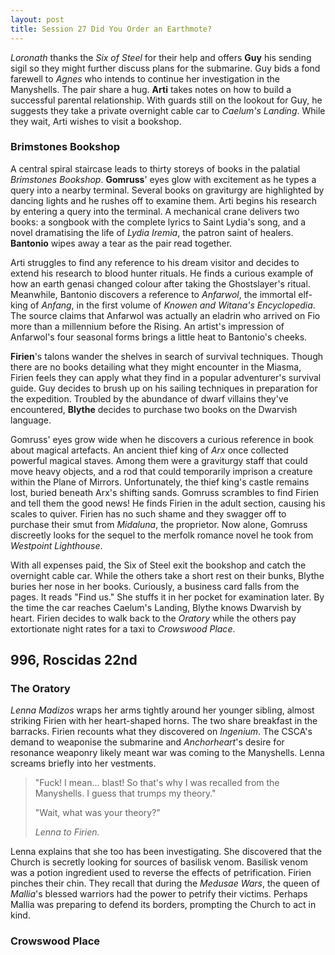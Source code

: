 ```yaml
---
layout: post
title: Session 27 Did You Order an Earthmote?
---
```


*Loronath* thanks the *Six of Steel* for their help and offers **Guy** his sending sigil so they might further discuss plans for the submarine. Guy bids a fond farewell to *Agnes* who intends to continue her investigation in the Manyshells. The pair share a hug. **Arti** takes notes on how to build a successful parental relationship. With guards still on the lookout for Guy, he suggests they take a private overnight cable car to *Caelum's Landing*. While they wait, Arti wishes to visit a bookshop.

### Brimstones Bookshop

A central spiral staircase leads to thirty storeys of books in the palatial *Brimstones Bookshop*. **Gomruss**' eyes glow with excitement as he types a query into a nearby terminal. Several books on graviturgy are highlighted by dancing lights and he rushes off to examine them. Arti begins his research by entering a query into the terminal. A mechanical crane delivers two books: a songbook with the complete lyrics to Saint Lydia's song, and a novel dramatising the life of *Lydia Iremia*, the patron saint of healers. **Bantonio** wipes away a tear as the pair read together.

Arti struggles to find any reference to his dream visitor and decides to extend his research to blood hunter rituals. He finds a curious example of how an earth genasi changed colour after taking the Ghostslayer's ritual. Meanwhile, Bantonio discovers a reference to *Anfarwol*, the immortal elf-king of *Anfang*, in the first volume of *Knowen and Witana's Encyclopedia*. The source claims that Anfarwol was actually an eladrin who arrived on Fio more than a millennium before the Rising. An artist's impression of Anfarwol's four seasonal forms brings a little heat to Bantonio's cheeks.

**Firien**'s talons wander the shelves in search of survival techniques. Though there are no books detailing what they might encounter in the Miasma, Firien feels they can apply what they find in a popular adventurer's survival guide. Guy decides to brush up on his sailing techniques in preparation for the expedition. Troubled by the abundance of dwarf villains they've encountered, **Blythe** decides to purchase two books on the Dwarvish language.

Gomruss' eyes grow wide when he discovers a curious reference in book about magical artefacts. An ancient thief king of *Arx* once collected powerful magical staves. Among them were a graviturgy staff that could move heavy objects, and a rod that could temporarily imprison a creature within the Plane of Mirrors. Unfortunately, the thief king's castle remains lost, buried beneath Arx's shifting sands. Gomruss scrambles to find Firien and tell them the good news! He finds Firien in the adult section, causing his scales to quiver. Firien has no such shame and they swagger off to purchase their smut from *Midaluna*, the proprietor.
Now alone, Gomruss discreetly looks for the sequel to the merfolk romance novel he took from *Westpoint Lighthouse*.

With all expenses paid, the Six of Steel exit the bookshop and catch the overnight cable car. While the others take a short rest on their bunks, Blythe buries her nose in her books. Curiously, a business card falls from the pages. It reads "Find us." She stuffs it in her pocket for examination later. By the time the car reaches Caelum's Landing, Blythe knows Dwarvish by heart. Firien decides to walk back to the *Oratory* while the others pay extortionate night rates for a taxi to *Crowswood Place*.

## **996, Roscidas 22nd**

### The Oratory

*Lenna Madizos* wraps her arms tightly around her younger sibling, almost striking Firien with her heart-shaped horns. The two share breakfast in the barracks. Firien recounts what they discovered on *Ingenium*. The CSCA's demand to weaponise the submarine and *Anchorheart*'s desire for resonance weaponry likely meant war was coming to the Manyshells. Lenna screams briefly into her vestments.

> "Fuck! I mean... blast! So that's why I was recalled from the Manyshells. I guess that trumps my theory."
>
> "Wait, what was your theory?"
>
> *Lenna to Firien.*

Lenna explains that she too has been investigating. She discovered that the Church is secretly looking for sources of basilisk venom. Basilisk venom was a potion ingredient used to reverse the effects of petrification. Firien pinches their chin. They recall that during the *Medusae Wars*, the queen of *Mallia*'s blessed warriors had the power to petrify their victims. Perhaps Mallia was preparing to defend its borders, prompting the Church to act in kind.

### Crowswood Place
